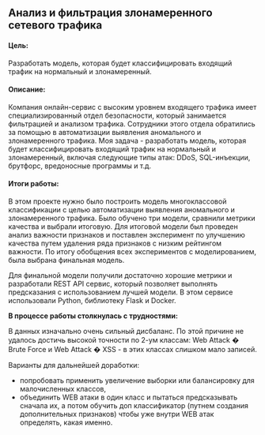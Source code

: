 ## Анализ и фильтрация злонамеренного сетевого трафика

#### Цель: 
Разработать модель, которая будет классифицировать входящий трафик на нормальный и злонамеренный.

#### Описание:
Компания онлайн-сервис с высоким уровнем входящего трафика имеет специализированный отдел безопасности, который занимается фильтрацией и анализом трафика. Сотрудники этого отдела обратились за помощью в автоматизации выявления аномального и злонамеренного трафика. Моя задача - разработать модель, которая будет классифицировать входящий трафик на нормальный и злонамеренный, включая следующие типы атак: DDoS, SQL-инъекции, брутфорс, вредоносные программы и т.д.

#### Итоги работы:
В этом проекте нужно было построить модель многоклассовой классификации с целью автоматизации выявления аномального и злонамеренного трафика. Было обучено три модели, сравнили метрики качества и выбрали итоговую. Для итоговой модели был проведен анализ важности признаков и поставлен эксперимент по улучшению качества путем удаления ряда признаков с низким рейтингом важности. По итогу обобщения всех экспериментов с моделированием, была выбрана финальная модель.

Для финальной модели получили достаточно хорошие метрики и разработали REST API сервис, который позволяет выполнять предсказания с использованием лучшей модели. В этом сервисе использовали Python, библиотеку Flask и Docker.

**В процессе работы столкнулась с трудностями:**

В данных изначально очень сильный дисбаланс. По этой причине не удалось достичь высокой точности  по 2-ум классам: Web Attack � Brute Force и Web Attack � XSS - в этих классах слишком мало записей. 

Варианты для дальнейшей доработки: 
- попробовать применить увеличение выборки или балансировку для малочисленных классов,
- объединить WEB атаки в один класс и пытаться предсказывать сначала их, а потом обучить доп классификатор (путнем создания дополнительных признаков) чтобы уже внутри WEB атак определять, какая именно.
